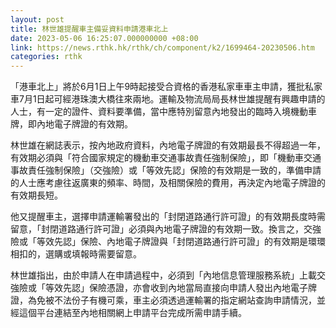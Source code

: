 ```yaml
---
layout: post
title: 林世雄提醒車主備妥資料申請港車北上
date: 2023-05-06 16:25:07.000000000 +08:00
link: https://news.rthk.hk/rthk/ch/component/k2/1699464-20230506.htm
categories: rthk
---
```


「港車北上」將於6月1日上午9時起接受合資格的香港私家車車主申請，獲批私家車7月1日起可經港珠澳大橋往來兩地。運輸及物流局局長林世雄提醒有興趣申請的人士，有一定的證件、資料要準備，當中應特別留意內地發出的臨時入境機動車牌，即內地電子牌證的有效期。

林世雄在網誌表示，按內地政府資料，內地電子牌證的有效期最長不得超過一年，有效期必須與「符合國家規定的機動車交通事故責任強制保險」，即「機動車交通事故責任強制保險」（交強險）或「等效先認」保險的有效期是一致的，準備申請的人士應考慮往返廣東的頻率、時間，及相關保險的費用，再決定內地電子牌證的有效期長短。

他又提醒車主，選擇申請運輸署發出的「封閉道路通行許可證」的有效期長度時需留意，「封閉道路通行許可證」必須與內地電子牌證的有效期一致。換言之，交強險或「等效先認」保險、內地電子牌證與「封閉道路通行許可證」的有效期是環環相扣的，選購或填報時需要留意。

林世雄指出，由於申請人在申請過程中，必須到「內地信息管理服務系統」上載交強險或「等效先認」保險憑證，亦會收到內地當局直接向申請人發出內地電子牌證，為免被不法份子有機可乘，車主必須透過運輸署的指定網站查詢申請情況，並經這個平台連結至內地相關網上申請平台完成所需申請手續。
